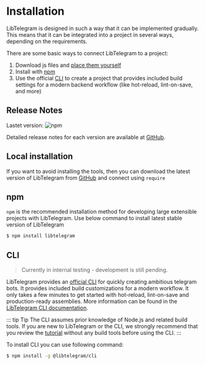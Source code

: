 # Installation

LibTelegram is designed in such a way that it can be implemented gradually. This means that it can be integrated into a project in several ways, depending on the requirements.

There are some basic ways to connect LibTelegram to a project:

1. Download js files and [place them yourself](#local-installation) 
2. Install with [npm](#npm) 
3. Use the official [CLI](#cli) to create a project that provides included build settings for a modern backend workflow (like hot-reload, lint-on-save, and more) 

## Release Notes

Lastet version: ![npm](https://img.shields.io/npm/v/libtelegram/latest.svg)

Detailed release notes for each version are available at [GitHub](https://github.com/libtelegram/libtelegram/blob/master/CHANGELOG.md).

## Local installation

If you want to avoid installing the tools, then you can download the latest version of LibTelegram from [GitHub](https://github.com/libtelegram/libtelegram/) and connect using `require`

## npm

`npm` is the recommended installation method for developing large extensible projects with LibTelegram. Use below command to install latest stable version of LibTelegram

```bash
$ npm install libtelegram
```

## CLI
> Currently in internal testing - development is still pending.

LibTelegram provides an [official CLI](https://github.com/libtelegram/cli) for quickly creating ambitious telegram bots. It provides included build customizations for a modern workflow. It only takes a few minutes to get started with hot-reload, lint-on-save and production-ready assemblies. More information can be found in the [LibTelegram CLI  documentation](/guide/cli).

::: tip Tip
The CLI assumes prior knowledge of Node.js and related build tools. If you are new to LibTelegram or the CLI, we strongly recommend that you review the [tutorial](./getting-started.html) without any build tools before using the CLI.
:::

To install CLI you can use following command:

```bash
$ npm install -g @libtelegram/cli
```
